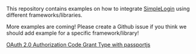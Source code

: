 This repository contains examples on how to integrate [SimpleLogin](https://simplelogin.io) using different frameworks/libraries.

More examples are coming! Please create a Github issue if you think we should add example for a specific framework/library!

[OAuth 2.0 Authorization Code Grant Type with passportjs](passport-oauth2-example/)


